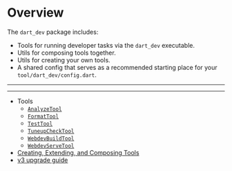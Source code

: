 # Overview

The `dart_dev` package includes:

- Tools for running developer tasks via the `dart_dev` executable.
- Utils for composing tools together.
- Utils for creating your own tools.
- A shared config that serves as a recommended starting place for your
  `tool/dart_dev/config.dart`.

---
---

<!-- Table of Contents -->

- Tools
  - [`AnalyzeTool`][analyze-tool]
  - [`FormatTool`][format-tool]
  - [`TestTool`][test-tool]
  - [`TuneupCheckTool`][tuneup-check-tool]
  - [`WebdevBuildTool`][webdev-build-tool]
  - [`WebdevServeTool`][webdev-serve-tool]
- [Creating, Extending, and Composing Tools][tool-composition]
- [v3 upgrade guide][v3-upgrade-guide]

<!-- Table of Contents Links -->
[analyze-tool]: /doc/tools/analyze-tool.md
[tuneup-check-tool]: /doc/tools/tuneup-check-tool.md
[dart-function-tool]: /doc/tools/dart-function-tool.md
[format-tool]: /doc/tools/format-tool.md
[process-tool]: /doc/tools/process-tool.md
[test-tool]: /doc/tools/test-tool.md
[webdev-build-tool]: /doc/tools/webdev-build-tool.md
[webdev-serve-tool]: /doc/tools/webdev-serve-tool.md
[tool-composition]: /doc/tool-composition.md
[v3-upgrade-guide]: /doc/v3-upgrade-guide.md
